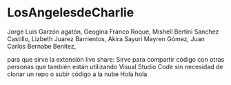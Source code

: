 # LosAngelesdeCharlie
Jorge Luis Garzón agatón,
Geogina Franco Roque,
Mishell Bertini Sanchez Castillo,
Lizbeth Juarez Barrientos,
Akira Sayuri Mayren Gómez,
Juan Carlos Bernabe Benitez,

para que sirve la extensión live share:
Sirve para compartir código con otras personas que también están utilizando Visual Studio Code sin necesidad de clonar un repo o subir código a la nube
Hola
hola
